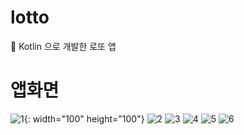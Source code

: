 # lotto
🎰 Kotlin 으로 개발한 로또 앱
# 앱화면
![1](https://user-images.githubusercontent.com/48716298/71766400-251a0d00-2f43-11ea-88f4-9ee5d816159e.jpg){: width="100" height="100"}
![2](https://user-images.githubusercontent.com/48716298/71766401-264b3a00-2f43-11ea-8c99-e1ed159897c2.jpg)
![3](https://user-images.githubusercontent.com/48716298/71766402-277c6700-2f43-11ea-8f99-b30005298893.jpg)
![4](https://user-images.githubusercontent.com/48716298/71766403-2814fd80-2f43-11ea-87da-abe4b0252347.jpg)
![5](https://user-images.githubusercontent.com/48716298/71766404-29462a80-2f43-11ea-9245-b99d5280cc47.jpg)
![6](https://user-images.githubusercontent.com/48716298/71766405-29dec100-2f43-11ea-9dcc-edbb00d4c7ee.jpg)
